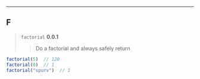 ----
## F
> `factorial` **0.0.1**
>> Do a factorial and always safely return
```js
factorial(5)  // 120
factorial(0)  // 1
factorial("spurv")  // 1
```